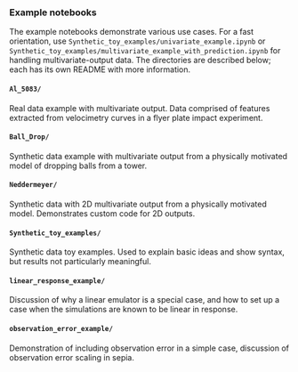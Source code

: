 ### Example notebooks

The example notebooks demonstrate various use cases.
For a fast orientation, use `Synthetic_toy_examples/univariate_example.ipynb` or 
`Synthetic_toy_examples/multivariate_example_with_prediction.ipynb` for handling multivariate-output data.
The directories are described below; each has its own README with more information.

#### `Al_5083/`
Real data example with multivariate output. Data comprised of features extracted from velocimetry curves in a 
flyer plate impact experiment.

#### `Ball_Drop/`
Synthetic data example with multivariate output from a physically motivated model of dropping balls from a tower.

#### `Neddermeyer/`
Synthetic data with 2D multivariate output from a physically motivated model.
Demonstrates custom code for 2D outputs.

#### `Synthetic_toy_examples/`
Synthetic data toy examples. Used to explain basic ideas and show syntax, but results not particularly meaningful.

#### `linear_response_example/`
Discussion of why a linear emulator is a special case, and how to set up a case when the simulations are known to be linear in response.

#### `observation_error_example/`
Demonstration of including observation error in a simple case, discussion of observation error scaling in sepia.



